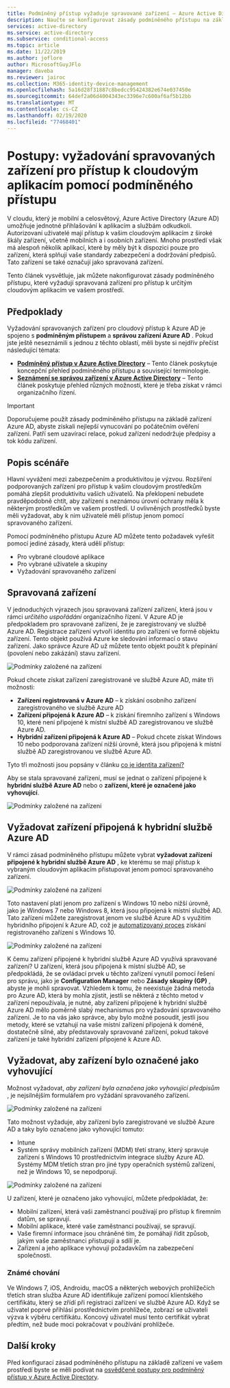 ```yaml
---
title: Podmíněný přístup vyžaduje spravované zařízení – Azure Active Directory
description: Naučte se konfigurovat zásady podmíněného přístupu na základě zařízení Azure Active Directory (Azure AD), které vyžadují spravovaná zařízení pro cloudovou aplikaci přístup.
services: active-directory
ms.service: active-directory
ms.subservice: conditional-access
ms.topic: article
ms.date: 11/22/2019
ms.author: joflore
author: MicrosoftGuyJFlo
manager: daveba
ms.reviewer: jairoc
ms.collection: M365-identity-device-management
ms.openlocfilehash: 5a16d28f31887c8bedcc95424382e674e037450e
ms.sourcegitcommit: 64def2a06d4004343ec3396e7c600af6af5b12bb
ms.translationtype: MT
ms.contentlocale: cs-CZ
ms.lasthandoff: 02/19/2020
ms.locfileid: "77468401"
---
```

# <a name="how-to-require-managed-devices-for-cloud-app-access-with-conditional-access"></a>Postupy: vyžadování spravovaných zařízení pro přístup k cloudovým aplikacím pomocí podmíněného přístupu

V cloudu, který je mobilní a celosvětový, Azure Active Directory (Azure AD) umožňuje jednotné přihlašování k aplikacím a službám odkudkoli. Autorizovaní uživatelé mají přístup k vašim cloudovým aplikacím z široké škály zařízení, včetně mobilních a i osobních zařízení. Mnoho prostředí však má alespoň několik aplikací, které by měly být k dispozici pouze pro zařízení, která splňují vaše standardy zabezpečení a dodržování předpisů. Tato zařízení se také označují jako spravovaná zařízení. 

Tento článek vysvětluje, jak můžete nakonfigurovat zásady podmíněného přístupu, které vyžadují spravovaná zařízení pro přístup k určitým cloudovým aplikacím ve vašem prostředí. 

## <a name="prerequisites"></a>Předpoklady

Vyžadování spravovaných zařízení pro cloudový přístup k Azure AD je spojeno s **podmíněným přístupem** a **správou zařízení Azure AD** . Pokud jste ještě neseznámili s jednou z těchto oblastí, měli byste si nejdřív přečíst následující témata:

- **[Podmíněný přístup v Azure Active Directory](../active-directory-conditional-access-azure-portal.md)** – Tento článek poskytuje koncepční přehled podmíněného přístupu a související terminologie.
- **[Seznámení se správou zařízení v Azure Active Directory](../devices/overview.md)** – Tento článek poskytuje přehled různých možností, které je třeba získat v rámci organizačního řízení. 

>[!IMPORTANT] 
> Doporučujeme použít zásady podmíněného přístupu na základě zařízení Azure AD, abyste získali nejlepší vynucování po počátečním ověření zařízení. Patří sem uzavírací relace, pokud zařízení nedodržuje předpisy a tok kódu zařízení.


## <a name="scenario-description"></a>Popis scénáře

Hlavní vyvážení mezi zabezpečením a produktivitou je výzvou. Rozšíření podporovaných zařízení pro přístup k vašim cloudovým prostředkům pomáhá zlepšit produktivitu vašich uživatelů. Na překlopení nebudete pravděpodobně chtít, aby zařízení s neznámou úrovní ochrany měla k některým prostředkům ve vašem prostředí. U ovlivněných prostředků byste měli vyžadovat, aby k nim uživatelé měli přístup jenom pomocí spravovaného zařízení. 

Pomocí podmíněného přístupu Azure AD můžete tento požadavek vyřešit pomocí jediné zásady, která udělí přístup:

- Pro vybrané cloudové aplikace
- Pro vybrané uživatele a skupiny
- Vyžadování spravovaného zařízení

## <a name="managed-devices"></a>Spravovaná zařízení  

V jednoduchých výrazech jsou spravovaná zařízení zařízení, která jsou v rámci *určitého uspořádání* organizačního řízení. V Azure AD je předpokladem pro spravované zařízení, že je zaregistrovaný ve službě Azure AD. Registrace zařízení vytvoří identitu pro zařízení ve formě objektu zařízení. Tento objekt používá Azure ke sledování informací o stavu zařízení. Jako správce Azure AD už můžete tento objekt použít k přepínání (povolení nebo zakázání) stavu zařízení.
  
![Podmínky založené na zařízení](./media/require-managed-devices/32.png)

Pokud chcete získat zařízení zaregistrované ve službě Azure AD, máte tři možnosti: 

- **Zařízení registrovaná v Azure AD** – k získání osobního zařízení zaregistrovaného ve službě Azure AD
- **Zařízení připojená k Azure AD** – k získání firemního zařízení s Windows 10, které není připojené k místní službě AD zaregistrovanou ve službě Azure AD. 
- **Hybridní zařízení připojená k Azure AD** – Pokud chcete získat Windows 10 nebo podporovaná zařízení nižší úrovně, která jsou připojená k místní službě AD zaregistrovanou ve službě Azure AD.

Tyto tři možnosti jsou popsány v článku [co je identita zařízení?](../devices/overview.md)

Aby se stala spravované zařízení, musí se jednat o zařízení připojené k **hybridní službě Azure AD** nebo o **zařízení, které je označené jako vyhovující**.  

![Podmínky založené na zařízení](./media/require-managed-devices/47.png)
 
## <a name="require-hybrid-azure-ad-joined-devices"></a>Vyžadovat zařízení připojená k hybridní službě Azure AD

V rámci zásad podmíněného přístupu můžete vybrat **vyžadovat zařízení připojené k hybridní službě Azure AD** , ke kterému se mají přístup k vybraným cloudovým aplikacím přistupovat jenom pomocí spravovaného zařízení. 

![Podmínky založené na zařízení](./media/require-managed-devices/10.png)

Toto nastavení platí jenom pro zařízení s Windows 10 nebo nižší úrovně, jako je Windows 7 nebo Windows 8, která jsou připojená k místní službě AD. Tato zařízení můžete zaregistrovat jenom ve službě Azure AD s využitím hybridního připojení k Azure AD, což je [automatizovaný proces](../devices/hybrid-azuread-join-plan.md) získání registrovaného zařízení s Windows 10. 

![Podmínky založené na zařízení](./media/require-managed-devices/45.png)

K čemu zařízení připojené k hybridní službě Azure AD využívá spravované zařízení?  U zařízení, která jsou připojená k místní službě AD, se předpokládá, že se ovládací prvek u těchto zařízení vynutil pomocí řešení pro správu, jako je **Configuration Manager** nebo **Zásady skupiny (GP)** , abyste je mohli spravovat. Vzhledem k tomu, že neexistuje žádná metoda pro Azure AD, která by mohla zjistit, jestli se některá z těchto metod v zařízení nepoužívala, je nutné, aby zařízení připojené k hybridní službě Azure AD mělo poměrně slabý mechanismus pro vyžadování spravovaného zařízení. Je to na vás jako správce, aby bylo možné posoudit, jestli jsou metody, které se vztahují na vaše místní zařízení připojená k doméně, dostatečně silné, aby představovaly spravované zařízení, pokud takové zařízení je také hybridní zařízení připojené k Azure AD.

## <a name="require-device-to-be-marked-as-compliant"></a>Vyžadovat, aby zařízení bylo označené jako vyhovující

Možnost vyžadovat, *aby zařízení byla označena jako vyhovující předpisům* , je nejsilnějším formulářem pro vyžádání spravovaného zařízení.

![Podmínky založené na zařízení](./media/require-managed-devices/11.png)

Tato možnost vyžaduje, aby zařízení bylo zaregistrované ve službě Azure AD a taky bylo označeno jako vyhovující tomuto:
         
- Intune
- Systém správy mobilních zařízení (MDM) třetí strany, který spravuje zařízení s Windows 10 prostřednictvím integrace služby Azure AD. Systémy MDM třetích stran pro jiné typy operačních systémů zařízení, než je Windows 10, se nepodporují.
 
![Podmínky založené na zařízení](./media/require-managed-devices/46.png)

U zařízení, které je označeno jako vyhovující, můžete předpokládat, že: 

- Mobilní zařízení, která vaši zaměstnanci používají pro přístup k firemním datům, se spravují.
- Mobilní aplikace, které vaše zaměstnanci používají, se spravují.
- Vaše firemní informace jsou chráněné tím, že pomáhají řídit způsob, jakým vaše zaměstnanci přistupují a sdílí je.
- Zařízení a jeho aplikace vyhovují požadavkům na zabezpečení společnosti.

### <a name="known-behavior"></a>Známé chování

Ve Windows 7, iOS, Androidu, macOS a některých webových prohlížečích třetích stran služba Azure AD identifikuje zařízení pomocí klientského certifikátu, který se zřídí při registraci zařízení ve službě Azure AD. Když se uživatel poprvé přihlásí prostřednictvím prohlížeče, zobrazí se uživateli výzva k výběru certifikátu. Koncový uživatel musí tento certifikát vybrat předtím, než bude moci pokračovat v používání prohlížeče.

## <a name="next-steps"></a>Další kroky

Před konfigurací zásad podmíněného přístupu na základě zařízení ve vašem prostředí byste se měli podívat na [osvědčené postupy pro podmíněný přístup v Azure Active Directory](best-practices.md).
